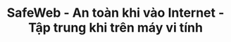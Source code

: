 ---
title: SafeWeb - An toàn khi vào Internet - Tập trung khi trên máy vi tính
meta:
    description: SafeWeb giúp bạn kiểm soát môi trường máy vi tính và Internet, tạo không gian an toàn để làm việc hoặc học tập.
    image: /static/img/safeweb-app-tracking.jpg
header:
    part1: An toàn khi vào Internet
    part2: Tập trung khi trên máy vi tính
    part3: Thật đơn giản!
    part4: Chỉ cần mở điện thoại vào cloud và bật chế độ focus để chặn những website, những ứng dụng không phù hợp khi đang trong giờ làm việc hoặc đang trong giờ học.
    button1: Đăng nhập
    button2: Đăng ký
    button3: Tải app
topic:
    head: Các tính năng chính
    part1: Tạo môi trường tập trung
    message1: Chặn các website không phù hợp khi đang làm việc. Khoá các ứng dụng giải trí khi đang học bài.
    part2: Liệt kê thời gian bị lãng phí
    message2: Thời gian vào internet hoặc thời gian sử dụng các ứng dụng đều được ghi vào bảng kê.
    part3: Báo cáo thời gian thực
    message3: Báo cáo bằng biểu đồ trên web admin hoặc gửi email cảnh báo có người vi phạm chính sách.
feature:
    part1:
        head: Chặn các trang web nguy hiểm, độc hại
        message: Chỉ cần mở điện thoại di động là bạn biết được ngay con mình đang làm gì trên máy vi tính, đang chơi game hay là vào mạng xã hội?
        detail: Từ bảng dữ liệu thời gian thực, bạn có thể chặn ngay lập tức những trang web không phù hợp hoặc những app không được dùng.
        button: Đọc Thêm
        url: blog/protecting-your-child-online
    part2:
        head: Tạo môi trường sạch để tập trung học hành
        message: Khi online, rất nhiều thứ hấp dẫn, lôi cuốn sẽ làm cho các con mất tập trung. Bạn hãy tạo ngay danh sách trắng chỉ chứa những trang web và các app dành riêng cho việc học tập.
        detail: Các app game hoặc trang mạng xã hội sẽ được sử dụng trở lại sau giờ học. Bạn chỉ cần tắt chế độ danh sách trắng hoặc hẹn giờ chuyển chế độ.
        button: Đọc Thêm
        url: blog/focus-while-studying
    part3:
        head: Điều khiển máy vi tính chạy lệnh từ xa
        message: SafeWeb phát triển nền tảng cloud cho phép bạn chạy các lệnh PowerShell trên máy vi tính giống như một quản trị viên IT nhưng lệnh được gửi đi từ web.
        detail: Bạn cũng có thể sử dụng điện thoại di động để điều khiển các robot RPA trên nhiều máy vi tính khác nhau cùng một lúc. Kết quả chạy RPA ở các máy vi tính sẽ được cập nhật liên tục trên dashboard của web.
        button: Đọc Thêm
        url: blog/remote-tagui-rpa
payment:
    title: Bảng giá
    unit: NGƯỜI/TH
    free:
        type: MIỄN PHÍ
        price: 0
        service1: • Tối đa 2 máy vi tính
        service2: • Tối đa 4 người/máy
        service3: • Không chế độ tập trung
        service4: • Không web an toàn
        service5: • Chặn web đen không giới hạn
        service6: • Không chụp ảnh màn hình
        button: Dùng ngay
    standard:
        type: TIÊU CHUẨN
        price: 2
        service1: • Tối đa 20 máy vi tính
        service2: • Tối đa 40 người/máy
        service3: • Có chế độ tập trung
        service4: • Tối đa 20 web an toàn
        service5: • Chặn web đen không giới hạn
        service6: • Không chụp ảnh màn hình
        button: Dùng ngay
    premium:
        type: CAO CẤP
        price: 6
        service1: • Tối đa 60 máy vi tính
        service2: • Tối đa 120 người/máy
        service3: • Tự động vào chế độ tập trung
        service4: • Không giới hạn số web an toàn
        service5: • Chặn web đen không giới hạn
        service6: • Chụp ảnh màn hình
        button: Dùng ngay
footer:
    title: Liên hệ
    part1: Bạn gặp sự cố hoặc muốn góp ý về tính năng,
    part2: hãy liên hệ với chúng tôi theo địa chỉ bên dưới.
    part3: Hòm thư
    part4: Địa chỉ
    email: qa@safeweb.app
    phone: +84-989-550-390
    address: Hanoi, Vietnam
submit:
    name: Họ và tên
    email: Địa chỉ email
    message: Nội dung
    button: Gửi
---